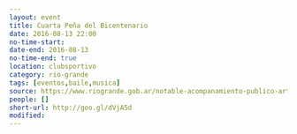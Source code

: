 ```yaml
---
layout: event 
title: Cuarta Peña del Bicentenario
date: 2016-08-13 22:00
no-time-start: 
date-end: 2016-08-13
no-time-end: true
location: clubsportivo
category: rio-grande
tags: [eventos,baile,musica]
source: https://www.riogrande.gob.ar/notable-acompanamiento-publico-artistas-se-iniciaron-las-penas-del-bicentenario/
people: []
short-url: http://goo.gl/dVjA5d
modified: 
---
```


